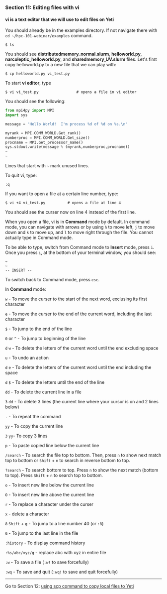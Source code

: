 ### Section 11: Editing files with vi

#### vi is a text editor that we will use to edit files on Yeti

You should already be in the examples directory. If not navigate there with `cd ~/hpc-101-webinar/examples` command.

```
$ ls
```

You should see **distributedmemory_normal.slurm**, **helloworld.py**, **narcoleptic_helloworld.py**, and **sharedmemory_UV.slurm** files. Let's first copy helloworld.py to a new file that we can play with:

```
$ cp helloworld.py vi_test.py
```

To start **vi editor**, type 

```
$ vi vi_test.py					# opens a file in vi editor
```

You should see the following:

```python
from mpi4py import MPI
import sys

message = "Hello World!  I'm process %d of %d on %s.\n"

myrank = MPI.COMM_WORLD.Get_rank()
numberproc = MPI.COMM_WORLD.Get_size()
procname = MPI.Get_processor_name()
sys.stdout.write(message % (myrank,numberproc,procname))
~                                                                                                                                                    
~   
```

Lines that start with `~` mark unused lines.  

To quit vi, type:

```
:q
```

If you want to open a file at a certain line number, type:

```
$ vi +4 vi_test.py 			# opens a file at line 4
```

You should see the curser now on line 4 instead of the first line.

When you open a file, vi is in **Command** mode by default. In command mode, you can navigate with arrows or by using `h` to move left, `j` to move down and `k` to move up, and `l` to move right through the file. You cannot actually type in Command mode.

To be able to type, switch from Command mode to **Insert** mode, press `i`. Once you press `i`, at the bottom of your terminal window, you should see:

```
~                                                                                                                                                    
~                                                                                                                                                    
-- INSERT -- 
```

To switch back to Command mode, press `esc`. 



In **Command** mode:

`w` - To move the curser to the start of the next word, exclusing its first character

`e` -  To move the curser to the end of the current word, including the last character

`$` - To jump to the end of the line

`0` or `^` - To jump to beginning of the line

`d` `w` - To delete the letters of the current word until the end excluding space

`u` - To undo an action

`d` `e` - To delete the letters of the current word until the end including the space

`d` `$` - To delete the letters until the end of the line

`dd` - To delete the current line in a file 

`3` `dd` - To delete 3 lines (the current line where your cursor is on and 2 lines below)

`.` - To repeat the command

`yy` - To copy the current line

`3` `yy`- To copy 3 lines

`p` - To paste copied line below the current line

`/search` - To search the file top to bottom. Then, press `n` to show next match top to bottom or `Shift` + `n` to search in reverse bottom to top.

`?search` - To search bottom to top. Press `n` to show the next match (bottom to top). Press `Shift` + `n` to search top to bottom.

`o` - To insert new line below the current line

`O` -  To insert new line above the current line

`r` - To replace a character under the curser

`x` - delete a character

`8` `Shift` + `g` - To jump to a line number 40 (or `:8`)

`G` - To jump to the last line in the file

`:history` - To display command history

`:%s/abc/xyz/g` - replace abc with xyz in entire file

`:w` - To save a file (`:w!` to save forcefully)

`:wq` - To save and quit (`:wq!` to save and quit forcefully)

------

Go to Section 12: [using scp command to copy local files to Yeti](scp.md)